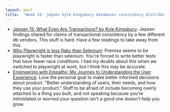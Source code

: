 ```yaml
---
layout: post
title:  "Week 33: jepsen kyle kingsbury databases consistency distributedsystems, selenium playwright testing, slack user centered design ux ui"
---
```


* [Jepsen 15: What Even Are Transactions? by Kyle Kingsbury](https://www.youtube.com/watch?v=ecZp6cWhDjg): Jepsen findings shared for claims of transactional consistency by a few different db vendors. This stuff is hard. Have a few readings to take away from this.
* [Why Playwright is less flaky than Selenium](https://justin.searls.co/links/2024-08-29-why-playwright-is-less-flaky-than-selenium/): Premise seems to be playwright is faster than selenium. You're forced to write better tests that have fewer race conditions. I had my doubts about this when we switched to playwright at work, but I think this may be accurate.
* [Engineering with Empathy: My Journey to Understanding the User Experience](https://slack.engineering/engineering-with-empathy-my-journey-to-understanding-the-user-experience/): Love the personal goal to make better informed decisions about product. "Better understanding of users, their needs, and how they use your product." Stuff to be afraid of include becoming overly attached to a thing you built, and not speaking because you're intimidated or worried your question isn't a good one doesn't help you grow.
